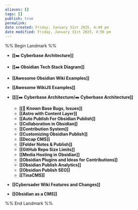 ```yaml
---
aliases: []
tags: []
publish: true
permalink:
date created: Friday, January 31st 2025, 4:49 pm
date modified: Friday, January 31st 2025, 4:56 pm
---
```


%% Begin Landmark %%
- **[[✒️ Cyberbase Architecture]]**

- **[[✒️ Obsidian Tech Stack Diagram]]**

- **[[Awesome Obsidian Wiki Examples]]**
- **[[Awesome WikiJS Examples]]**
- **[[[[✒️ Cyberbase Architecture/✒️ Cyberbase Architecture]]**
	- **[[🐛 Known Base Bugs, Issues]]**
	- **[[Astro with Content Layer]]**
	- **[[Auto Publish For Obsidian Publish]]**
	- **[[Collaboration in Obsidian]]**
	- **[[Contribution System]]**
	- **[[Customizing Obsidian Publish]]**
	- **[[Decap CMS]]**
	- **[[Folder Notes & Publish]]**
	- **[[GitHub Repo Size Limits]]**
	- **[[Media Hosting in Obsidian]]**
	- **[[Obsidian Plugins and Ideas for Contributions]]**
	- **[[Obsidian Publish Analytics]]**
	- **[[Obsidian Publish SEO]]**
	- **[[TinaCMS]]**
- **[[Cybersader Wiki Features and Changes]]**
- **[[Obsidian as a CMS]]**

%% End Landmark %%